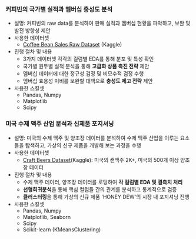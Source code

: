 ### 커피빈의 국가별 실적과 멤버십 충성도 분석
- 설명: 커피빈의 raw data를 분석하여 판매 실적과 멤버십 현황을 파악하고, 보완 및 발전 방향성 제안
- 사용한 데이터셋
    - [Coffee Bean Sales Raw Dataset](https://www.kaggle.com/datasets/saadharoon27/coffee-bean-sales-raw-dataset) (Kaggle)
- 진행 절차 및 내용
    - 3가지 데이터셋 각각의 컬럼별 EDA를 통해 분포 및 특성 확인
    - 국가별 원두별 실적 분석을 통해 **고급화 상품 촉진 전략** 제안
    - 멤버십 데이터에 대한 정규성 검정 및 비모수적 검정 수행
    - 멤버십 효용성 미비를 보완할 대책으로 **충성도 제고 전략** 제안
- 사용한 스킬셋
    - Pandas, Numpy
    - Matplotlib
    - Scipy

### 미국 수제 맥주 산업 분석과 신제품 포지셔닝
- 설명: 미국의 수제 맥주 및 양조장 데이터를 분석하여 수제 맥주 산업을 이루는 요소들을 탐색하고, 가상의 신규 제품을 개발해 보는 과정을 수행
- 사용한 데이터셋
    - [Craft Beers Dataset](https://www.kaggle.com/datasets/nickhould/craft-cans/)(Kaggle): 미국의 캔맥주 2K+, 미국의 500개 이상 양조장 데이터
- 진행 절차 및 내용
    - 수제 맥주 데이터, 양조장 데이터를 로딩하여 **각 컬럼별 EDA 및 결측치 처리**
    - **선형회귀분석**을 통해 핵심 컬럼들 간의 관계를 분석하고 통계적으로 검증
    - **클러스터링**을 통해 가상의 신규 제품 'HONEY DEW'의 시장 내 포지셔닝 진행
- 사용한 스킬셋
    - Pandas, Numpy
    - Matplotlib, Seaborn
    - Scipy
    - Scikit-learn (KMeansClustering)
